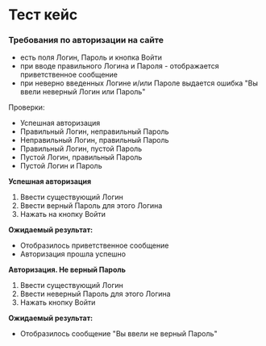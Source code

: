 # Тест кейс
### Требования по авторизации на сайте  
- есть поля Логин, Пароль и кнопка Войти
- при вводе правильного Логина и Пароля - отображается приветственное сообщение
- при неверно введенных Логине и/или Пароле выдается ошибка "Вы ввели неверный Логин или Пароль"   
 
Проверки:  
- Успешная авторизация  
- Правильный Логин, неправильный Пароль
- Неправильный Логин, правильный Пароль
- Правильный Логин, пустой Пароль
- Пустой Логин, правильный Пароль
- Пустой Логин и Пароль  

**Успешная авторизация**  
1. Ввести существующий Логин
2. Ввести верный Пароль для этого Логина
3. Нажать на кнопку Войти  

**Ожидаемый результат:** 
- Отобразилось приветственное сообщение
- Авторизация прошла успешно  

**Авторизация. Не верный Пароль** 
1. Ввести существующий Логин
2. Ввести неверный Пароль для этого Логина
3. Нажать кнопку Войти  

**Ожидаемый результат:**  
- Отобразилось сообщение "Вы ввели не верный Пароль"  

